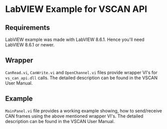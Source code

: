 LabVIEW Example for VSCAN API
=============================

Requirements
------------

LabVIEW example was made with LabVIEW 8.6.1. Hence you'll need LabVIEW 8.6.1 or
newer.

Wrapper
-------
`CanRead.vi`, `CanWrite.vi` and `OpenChannel.vi` files provide wrapper VI's
for `vs_can_api.dll` calls. The detailed description can be found in the VSCAN
User Manual.

Example
-------
`MainPanel.vi` file provides a working example showing, how to send/receive CAN
frames using the above mentioned wrapper VI's. The detailed description can be
found in the VSCAN User Manual.
